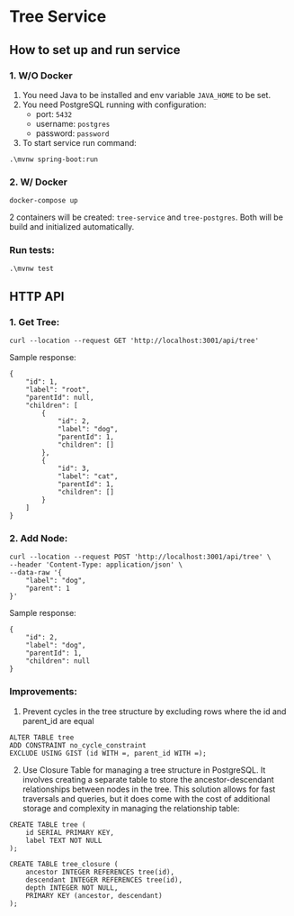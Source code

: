 # Tree Service

## How to set up and run service
### 1. W/O Docker
1. You need Java to be installed and env variable `JAVA_HOME` to be set.
2. You need PostgreSQL running with configuration:
   * port: `5432`
   * username: `postgres`
   * password: `password`
3. To start service run command:
```
.\mvnw spring-boot:run
```

### 2. W/ Docker
```
docker-compose up
```
2 containers will be created: `tree-service` and `tree-postgres`. Both will be build and initialized automatically.

### Run tests:
```
.\mvnw test
```

## HTTP API
### 1. Get Tree:
```
curl --location --request GET 'http://localhost:3001/api/tree'
```
Sample response:
```
{
    "id": 1,
    "label": "root",
    "parentId": null,
    "children": [
        {
            "id": 2,
            "label": "dog",
            "parentId": 1,
            "children": []
        },
        {
            "id": 3,
            "label": "cat",
            "parentId": 1,
            "children": []
        }
    ]
}
```

### 2. Add Node:
```
curl --location --request POST 'http://localhost:3001/api/tree' \
--header 'Content-Type: application/json' \
--data-raw '{
    "label": "dog",
    "parent": 1
}'
```
Sample response:
```
{
    "id": 2,
    "label": "dog",
    "parentId": 1,
    "children": null
}
```

### Improvements:
1. Prevent cycles in the tree structure by excluding rows where the id and parent_id are equal
```
ALTER TABLE tree
ADD CONSTRAINT no_cycle_constraint
EXCLUDE USING GIST (id WITH =, parent_id WITH =);
```
2. Use Closure Table for managing a tree structure in PostgreSQL. 
It involves creating a separate table to store the ancestor-descendant relationships between nodes in the tree. 
This solution allows for fast traversals and queries, but it does come with the cost of additional storage and complexity 
in managing the relationship table:
```
CREATE TABLE tree (
    id SERIAL PRIMARY KEY,
    label TEXT NOT NULL
);

CREATE TABLE tree_closure (
    ancestor INTEGER REFERENCES tree(id),
    descendant INTEGER REFERENCES tree(id),
    depth INTEGER NOT NULL,
    PRIMARY KEY (ancestor, descendant)
);
```